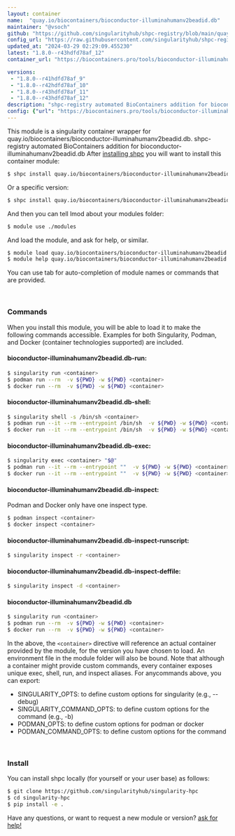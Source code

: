 ```yaml
---
layout: container
name:  "quay.io/biocontainers/bioconductor-illuminahumanv2beadid.db"
maintainer: "@vsoch"
github: "https://github.com/singularityhub/shpc-registry/blob/main/quay.io/biocontainers/bioconductor-illuminahumanv2beadid.db/container.yaml"
config_url: "https://raw.githubusercontent.com/singularityhub/shpc-registry/main/quay.io/biocontainers/bioconductor-illuminahumanv2beadid.db/container.yaml"
updated_at: "2024-03-29 02:29:09.455230"
latest: "1.8.0--r43hdfd78af_12"
container_url: "https://biocontainers.pro/tools/bioconductor-illuminahumanv2beadid.db"

versions:
 - "1.8.0--r41hdfd78af_9"
 - "1.8.0--r42hdfd78af_10"
 - "1.8.0--r43hdfd78af_11"
 - "1.8.0--r43hdfd78af_12"
description: "shpc-registry automated BioContainers addition for bioconductor-illuminahumanv2beadid.db"
config: {"url": "https://biocontainers.pro/tools/bioconductor-illuminahumanv2beadid.db", "maintainer": "@vsoch", "description": "shpc-registry automated BioContainers addition for bioconductor-illuminahumanv2beadid.db", "latest": {"1.8.0--r43hdfd78af_12": "sha256:190ea831deb1eeaa2c3e64047a162143f61ffef5831e276261938b2c053d840f"}, "tags": {"1.8.0--r41hdfd78af_9": "sha256:d2b82954b1ea50861a1207d1ce379c0fb0253c2488577b515837c2518031d0b8", "1.8.0--r42hdfd78af_10": "sha256:f268e23c549a6902be70b6f2e0eb3b7e1cdbc8f95c65f763cb350299bff37dcf", "1.8.0--r43hdfd78af_11": "sha256:8f2eaf8ce10ec3a9931faf5664bd7a4b897e5893dec4c895727df56177267690", "1.8.0--r43hdfd78af_12": "sha256:190ea831deb1eeaa2c3e64047a162143f61ffef5831e276261938b2c053d840f"}, "docker": "quay.io/biocontainers/bioconductor-illuminahumanv2beadid.db"}
---
```


This module is a singularity container wrapper for quay.io/biocontainers/bioconductor-illuminahumanv2beadid.db.
shpc-registry automated BioContainers addition for bioconductor-illuminahumanv2beadid.db
After [installing shpc](#install) you will want to install this container module:


```bash
$ shpc install quay.io/biocontainers/bioconductor-illuminahumanv2beadid.db
```

Or a specific version:

```bash
$ shpc install quay.io/biocontainers/bioconductor-illuminahumanv2beadid.db:1.8.0--r43hdfd78af_12
```

And then you can tell lmod about your modules folder:

```bash
$ module use ./modules
```

And load the module, and ask for help, or similar.

```bash
$ module load quay.io/biocontainers/bioconductor-illuminahumanv2beadid.db/1.8.0--r43hdfd78af_12
$ module help quay.io/biocontainers/bioconductor-illuminahumanv2beadid.db/1.8.0--r43hdfd78af_12
```

You can use tab for auto-completion of module names or commands that are provided.

<br>

### Commands

When you install this module, you will be able to load it to make the following commands accessible.
Examples for both Singularity, Podman, and Docker (container technologies supported) are included.

#### bioconductor-illuminahumanv2beadid.db-run:

```bash
$ singularity run <container>
$ podman run --rm  -v ${PWD} -w ${PWD} <container>
$ docker run --rm  -v ${PWD} -w ${PWD} <container>
```

#### bioconductor-illuminahumanv2beadid.db-shell:

```bash
$ singularity shell -s /bin/sh <container>
$ podman run --it --rm --entrypoint /bin/sh  -v ${PWD} -w ${PWD} <container>
$ docker run --it --rm --entrypoint /bin/sh  -v ${PWD} -w ${PWD} <container>
```

#### bioconductor-illuminahumanv2beadid.db-exec:

```bash
$ singularity exec <container> "$@"
$ podman run --it --rm --entrypoint ""  -v ${PWD} -w ${PWD} <container> "$@"
$ docker run --it --rm --entrypoint ""  -v ${PWD} -w ${PWD} <container> "$@"
```

#### bioconductor-illuminahumanv2beadid.db-inspect:

Podman and Docker only have one inspect type.

```bash
$ podman inspect <container>
$ docker inspect <container>
```

#### bioconductor-illuminahumanv2beadid.db-inspect-runscript:

```bash
$ singularity inspect -r <container>
```

#### bioconductor-illuminahumanv2beadid.db-inspect-deffile:

```bash
$ singularity inspect -d <container>
```



#### bioconductor-illuminahumanv2beadid.db

```bash
$ singularity run <container>
$ podman run --rm  -v ${PWD} -w ${PWD} <container>
$ docker run --rm  -v ${PWD} -w ${PWD} <container>
```


In the above, the `<container>` directive will reference an actual container provided
by the module, for the version you have chosen to load. An environment file in the
module folder will also be bound. Note that although a container
might provide custom commands, every container exposes unique exec, shell, run, and
inspect aliases. For anycommands above, you can export:

 - SINGULARITY_OPTS: to define custom options for singularity (e.g., --debug)
 - SINGULARITY_COMMAND_OPTS: to define custom options for the command (e.g., -b)
 - PODMAN_OPTS: to define custom options for podman or docker
 - PODMAN_COMMAND_OPTS: to define custom options for the command

<br>

### Install

You can install shpc locally (for yourself or your user base) as follows:

```bash
$ git clone https://github.com/singularityhub/singularity-hpc
$ cd singularity-hpc
$ pip install -e .
```

Have any questions, or want to request a new module or version? [ask for help!](https://github.com/singularityhub/singularity-hpc/issues)